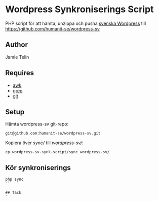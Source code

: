 # Wordpress Synkroniserings Script
PHP script för att hämta, unzippa och pusha [svenska Wordpress](https://sv.wordpress.org/releases/) till https://github.com/humanit-se/wordpress-sv

## Author

Jamie Telin

## Requires

* [awk](http://www.cs.princeton.edu/~bwk/btl.mirror/)
* [grep](https://www.gnu.org/software/grep/manual/grep.html)
* [git](https://git-scm.com/)


## Setup

Hämta wordpress-sv git-repo:

```
git@github.com:humanit-se/wordpress-sv.git
```

Kopiera över _sync/_ till _wordpress-sv/_:

```
cp wordpress-sv-synk-script/sync wordpress-sv/
```

## Kör synkroniserings

```
php sync
``

## Tack
`
